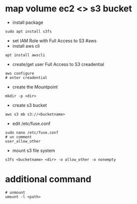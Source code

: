 # map volume ec2 <> s3 bucket

-  install package
```
sudo apt install s3fs
```

-  set IAM Role with Full Access to S3 #aws
- install aws cli
```
apt install awscli
```
-  create/get user Full Access to S3 creadential
```
aws configure
# enter creadential
```

- create the Mountpoint 
```
mkdir -p <dir>
```

- create s3 bucket
```
aws s3 mb s3://<bucketname>
```
- edit /etc/fuse.conf
```
sudo nano /etc/fuse.conf
# un comment 
user_allow_other
```
- mount s3 file system
```
s3fs <bucketname> <dir> -o allow_other -o nonempty
```

# additional command

```
# unmount 
umount -l <path>
```